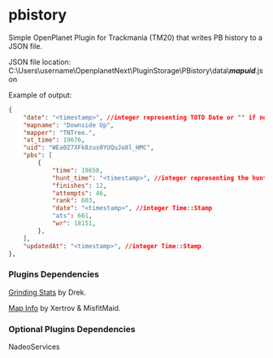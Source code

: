 # pbistory

Simple OpenPlanet Plugin for Trackmania (TM20) that writes PB history to a JSON file.

JSON file location: C:\Users\username\OpenplanetNext\PluginStorage\PBistory\data\\_**mapuid**_.json

Example of output:

```json
{
    "date": "<timestamp>", //integer representing TOTD Date or "" if not TOTD
    "mapname": "Downside Up",
    "mapper": "TNTree.",
    "at_time": 19676,
    "uid": "WEa0Z7XFk8zus0YUQuJo8l_HMC",
    "pbs": [
        {
            "time": 19650,
            "hunt_time": "<timestamp>", //integer representing the hunting time from the GrindingStats plugin
            "finishes": 12,
            "attempts": 46,
            "rank": 603,
            "date": "<timestamp>", //integer Time::Stamp
            "ats": 661,
            "wr": 18151,
        },
    ],
    "updatedAt": "<timestamp>", //integer Time::Stamp
},
```

### Plugins Dependencies

[Grinding Stats](https://openplanet.dev/plugin/grindingstats) by Drek.

[Map Info](https://openplanet.dev/plugin/mapinfo) by Xertrov & MisfitMaid.

### Optional Plugins Dependencies

NadeoServices
